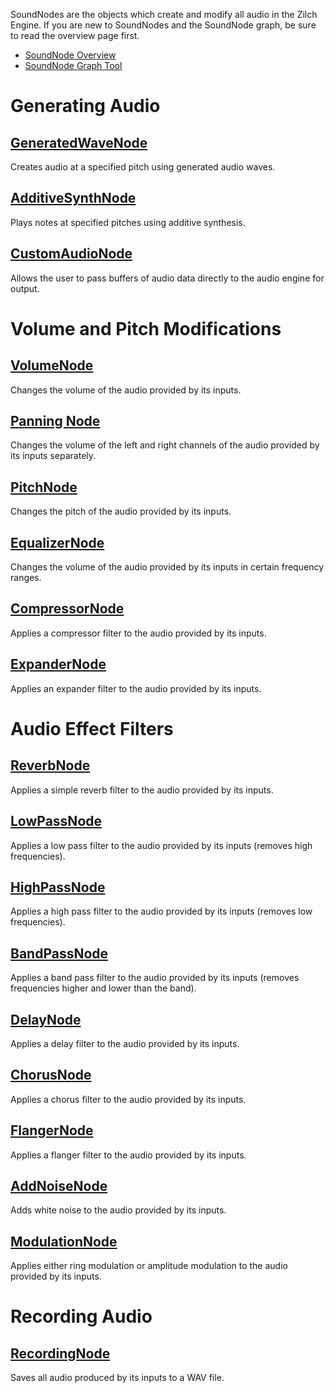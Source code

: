 SoundNodes are the objects which create and modify all audio in the Zilch Engine. If you are new to SoundNodes and the SoundNode graph, be sure to read the overview page first.

- [SoundNode Overview ](https://github.com/ZilchEngine/ZilchDocs/blob/master/zilch_editor_documentation/zeromanual/audio/soundnode/soudnode_overview.markdown)
- [SoundNode Graph Tool ](https://github.com/ZilchEngine/ZilchDocs/blob/master/zilch_editor_documentation/zeromanual/audio/soundnode_graph.markdown)

 # Generating Audio

 ## [GeneratedWaveNode ](https://github.com/ZilchEngine/ZilchDocs/blob/master/zilch_editor_documentation/zeromanual/audio/soundnode/generatedwavenode.markdown)

Creates audio at a specified pitch using generated audio waves.

 ## [AdditiveSynthNode ](https://github.com/ZilchEngine/ZilchDocs/blob/master/zilch_editor_documentation/zeromanual/audio/soundnode/additivesynthnode.markdown)

Plays notes at specified pitches using additive synthesis.

 ## [CustomAudioNode ](https://github.com/ZilchEngine/ZilchDocs/blob/master/zilch_editor_documentation/zeromanual/audio/soundnode/customaudionode.markdown)

Allows the user to pass buffers of audio data directly to the audio engine for output.

 # Volume and Pitch Modifications

 ## [VolumeNode ](https://github.com/ZilchEngine/ZilchDocs/blob/master/zilch_editor_documentation/zeromanual/audio/soundnode/volumenode.markdown)

Changes the volume of the audio provided by its inputs.

 ## [Panning Node ](https://github.com/ZilchEngine/ZilchDocs/blob/master/zilch_editor_documentation/zeromanual/audio/soundnode/panningnode.markdown)

Changes the volume of the left and right channels of the audio provided by its inputs separately.

 ## [PitchNode ](https://github.com/ZilchEngine/ZilchDocs/blob/master/zilch_editor_documentation/zeromanual/audio/soundnode/pitchnode.markdown)

Changes the pitch of the audio provided by its inputs.

 ## [EqualizerNode ](https://github.com/ZilchEngine/ZilchDocs/blob/master/zilch_editor_documentation/zeromanual/audio/soundnode/equalizernode.markdown)

Changes the volume of the audio provided by its inputs in certain frequency ranges.

 ## [CompressorNode ](https://github.com/ZilchEngine/ZilchDocs/blob/master/zilch_editor_documentation/zeromanual/audio/soundnode/compressornode.markdown)

Applies a compressor filter to the audio provided by its inputs.

 ## [ExpanderNode ](https://github.com/ZilchEngine/ZilchDocs/blob/master/zilch_editor_documentation/zeromanual/audio/soundnode/expandernode.markdown)

Applies an expander filter to the audio provided by its inputs.

 # Audio Effect Filters

 ## [ReverbNode ](https://github.com/ZilchEngine/ZilchDocs/blob/master/zilch_editor_documentation/zeromanual/audio/soundnode/reverbnode.markdown)

Applies a simple reverb filter to the audio provided by its inputs.

 ## [LowPassNode ](https://github.com/ZilchEngine/ZilchDocs/blob/master/zilch_editor_documentation/zeromanual/audio/soundnode/lowpassnode.markdown)

Applies a low pass filter to the audio provided by its inputs (removes high frequencies).

 ## [HighPassNode ](https://github.com/ZilchEngine/ZilchDocs/blob/master/zilch_editor_documentation/zeromanual/audio/soundnode/highpassnode.markdown)

Applies a high pass filter to the audio provided by its inputs (removes low frequencies).

 ## [BandPassNode ](https://github.com/ZilchEngine/ZilchDocs/blob/master/zilch_editor_documentation/zeromanual/audio/soundnode/bandpassnode.markdown)

Applies a band pass filter to the audio provided by its inputs (removes frequencies higher and lower than the band).

 ## [DelayNode ](https://github.com/ZilchEngine/ZilchDocs/blob/master/zilch_editor_documentation/zeromanual/audio/soundnode/delaynode.markdown)

Applies a delay filter to the audio provided by its inputs.

 ## [ChorusNode ](https://github.com/ZilchEngine/ZilchDocs/blob/master/zilch_editor_documentation/zeromanual/audio/soundnode/chorusnode.markdown)

Applies a chorus filter to the audio provided by its inputs.

 ## [FlangerNode ](https://github.com/ZilchEngine/ZilchDocs/blob/master/zilch_editor_documentation/zeromanual/audio/soundnode/flangernode.markdown)

Applies a flanger filter to the audio provided by its inputs.

 ## [AddNoiseNode ](https://github.com/ZilchEngine/ZilchDocs/blob/master/zilch_editor_documentation/zeromanual/audio/soundnode/addnoisenode.markdown)

Adds white noise to the audio provided by its inputs.

 ## [ModulationNode ](https://github.com/ZilchEngine/ZilchDocs/blob/master/zilch_editor_documentation/zeromanual/audio/soundnode/modulationnode.markdown)

Applies either ring modulation or amplitude modulation to the audio provided by its inputs.

 # Recording Audio

 ## [RecordingNode ](https://github.com/ZilchEngine/ZilchDocs/blob/master/zilch_editor_documentation/zeromanual/audio/soundnode/recordingnode.markdown)

Saves all audio produced by its inputs to a WAV file. 

 